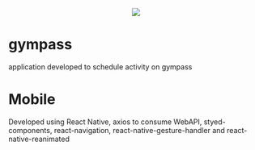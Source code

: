 <p align="center">
  <img src="https://giphy.com/gifs/WOHzUqrlZ5apjyA5Rj">
</p>

# gympass

application developed to schedule activity on gympass

# Mobile

Developed using React Native, axios to consume WebAPI, styed-components, react-navigation, react-native-gesture-handler and 
react-native-reanimated

